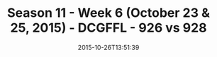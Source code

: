 ---
title: Season 11 - Week 6 (October 23 & 25, 2015) - DCGFFL - 926 vs 928
teams_score:
- team: 926
  score: 30
- team: 928
  score: 0
mvp: Barry Mauck (Graphite), MopTop (Lime)
game-ball: ''
season: 11
week: 6
date: '2015-10-26T13:51:39'
pageid: season-11-week-6-926-vs-928
---
